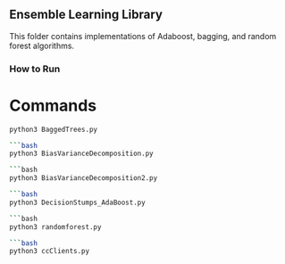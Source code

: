 ## Ensemble Learning Library

This folder contains implementations of Adaboost, bagging, and random forest algorithms.

### How to Run


# Commands

```bash
python3 BaggedTrees.py

```bash
python3 BiasVarianceDecomposition.py

```bash
python3 BiasVarianceDecomposition2.py

```bash
python3 DecisionStumps_AdaBoost.py

```bash
python3 randomforest.py

```bash
python3 ccClients.py